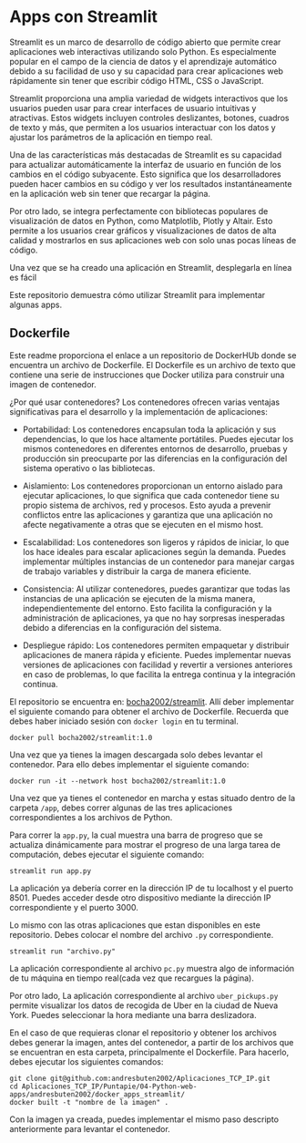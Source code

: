 # Apps con Streamlit
Streamlit es un marco de desarrollo de código abierto que permite crear aplicaciones web interactivas utilizando solo Python. Es especialmente popular en el campo de la ciencia de datos y el aprendizaje automático debido a su facilidad de uso y su capacidad para crear aplicaciones web rápidamente sin tener que escribir código HTML, CSS o JavaScript.

Streamlit proporciona una amplia variedad de widgets interactivos que los usuarios pueden usar para crear interfaces de usuario intuitivas y atractivas. Estos widgets incluyen controles deslizantes, botones, cuadros de texto y más, que permiten a los usuarios interactuar con los datos y ajustar los parámetros de la aplicación en tiempo real.

Una de las características más destacadas de Streamlit es su capacidad para actualizar automáticamente la interfaz de usuario en función de los cambios en el código subyacente. Esto significa que los desarrolladores pueden hacer cambios en su código y ver los resultados instantáneamente en la aplicación web sin tener que recargar la página.

Por otro lado, se integra perfectamente con bibliotecas populares de visualización de datos en Python, como Matplotlib, Plotly y Altair. Esto permite a los usuarios crear gráficos y visualizaciones de datos de alta calidad y mostrarlos en sus aplicaciones web con solo unas pocas líneas de código.

Una vez que se ha creado una aplicación en Streamlit, desplegarla en línea es fácil

Este repositorio demuestra cómo utilizar Streamlit para implementar algunas apps.

## Dockerfile

Este readme proporciona el enlace a un repositorio de DockerHUb donde se encuentra un archivo de Dockerfile. El Dockerfile es un archivo de texto que contiene una serie de instrucciones que Docker utiliza para construir una imagen de contenedor.

¿Por qué usar contenedores?
Los contenedores ofrecen varias ventajas significativas para el desarrollo y la implementación de aplicaciones:

- Portabilidad: Los contenedores encapsulan toda la aplicación y sus dependencias, lo que los hace altamente portátiles. Puedes ejecutar los mismos contenedores en diferentes entornos de desarrollo, pruebas y producción sin preocuparte por las diferencias en la configuración del sistema operativo o las bibliotecas.

- Aislamiento: Los contenedores proporcionan un entorno aislado para ejecutar aplicaciones, lo que significa que cada contenedor tiene su propio sistema de archivos, red y procesos. Esto ayuda a prevenir conflictos entre las aplicaciones y garantiza que una aplicación no afecte negativamente a otras que se ejecuten en el mismo host.

- Escalabilidad: Los contenedores son ligeros y rápidos de iniciar, lo que los hace ideales para escalar aplicaciones según la demanda. Puedes implementar múltiples instancias de un contenedor para manejar cargas de trabajo variables y distribuir la carga de manera eficiente.

- Consistencia: Al utilizar contenedores, puedes garantizar que todas las instancias de una aplicación se ejecuten de la misma manera, independientemente del entorno. Esto facilita la configuración y la administración de aplicaciones, ya que no hay sorpresas inesperadas debido a diferencias en la configuración del sistema.

- Despliegue rápido: Los contenedores permiten empaquetar y distribuir aplicaciones de manera rápida y eficiente. Puedes implementar nuevas versiones de aplicaciones con facilidad y revertir a versiones anteriores en caso de problemas, lo que facilita la entrega continua y la integración continua.

El repositorio se encuentra en: [bocha2002/streamlit](https://hub.docker.com/repository/docker/bocha2002/streamlit/general). Allí deber implementar el siguiente comando para obtener el archivo de Dockerfile. Recuerda que debes haber iniciado sesión con `docker login` en tu terminal.

```shell
docker pull bocha2002/streamlit:1.0
```

Una vez que ya tienes la imagen descargada solo debes levantar el contenedor. Para ello debes implementar el siguiente comando:
```shell
docker run -it --network host bocha2002/streamlit:1.0
```

Una vez que ya tienes el contenedor en marcha y estas situado dentro de la carpeta `/app`, debes correr algunas de las tres aplicaciones correspondientes a los archivos de Python.

Para correr la `app.py`, la cual muestra una barra de progreso que se actualiza dinámicamente para mostrar el progreso de una larga tarea de computación, debes ejecutar el siguiente comando:

```shell
streamlit run app.py
```

La aplicación ya debería correr en la dirección IP de tu localhost y el puerto 8501. Puedes acceder desde otro dispositivo mediante la dirección IP correspondiente y el puerto 3000.

Lo mismo con las otras aplicaciones que estan disponibles en este repositorio. Debes colocar el nombre del archivo `.py` correspondiente.

```shell
streamlit run "archivo.py"
```

La aplicación correspondiente al archivo `pc.py` muestra algo de información de tu máquina en tiempo real(cada vez que recargues la página).

Por otro lado, La aplicación correspondiente al archivo `uber_pickups.py` permite visualizar los datos de recogida de Uber en la ciudad de Nueva York. Puedes seleccionar la hora mediante una barra deslizadora.

En el caso de que requieras clonar el repositorio y obtener los archivos debes generar la imagen, antes del contenedor, a partir de los archivos que se encuentran en esta carpeta, principalmente el Dockerfile. Para hacerlo, debes ejecutar los siguientes comandos:

```shell
git clone git@github.com:andresbuten2002/Aplicaciones_TCP_IP.git
cd Aplicaciones_TCP_IP/Puntapie/04-Python-web-apps/andresbuten2002/docker_apps_streamlit/
docker built -t "nombre de la imagen" .
```
Con la imagen ya creada, puedes implementar el mismo paso descripto anteriormente para levantar el contenedor.
